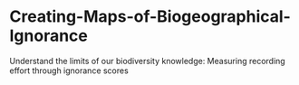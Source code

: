 # Creating-Maps-of-Biogeographical-Ignorance
Understand the limits of our biodiversity knowledge: Measuring recording effort through ignorance scores
